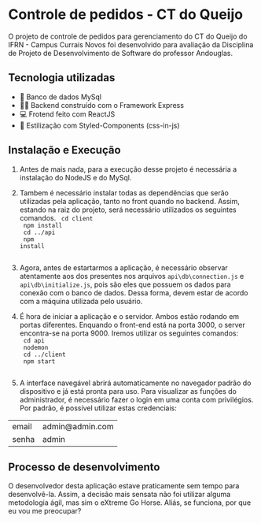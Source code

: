 # Controle de pedidos - CT do Queijo

O projeto de controle de pedidos para gerenciamento do CT do Queijo do IFRN - Campus Currais Novos foi desenvolvido para avaliação da Disciplina de Projeto de Desenvolvimento de Software do professor Andouglas.

## Tecnologia utilizadas

- 🐬 Banco de dados MySql
- 👨‍💻 Backend construído com o Framework Express
- 💻 Frotend feito com ReactJS
- 💅 Estilização com Styled-Components (css-in-js)

## Instalação e Execução

1. Antes de mais nada, para a execução desse projeto é necessária a instalação do NodeJS e do MySql.

2. Tambem é necessário instalar todas as dependências que serão utilizadas pela aplicação, tanto no front quando no backend. Assim, estando na raiz do projeto, será necessário utilizados os seguintes comandos.
   <code>
   cd client <br/>
   npm install <br/>
   cd ../api <br/>
   npm install <br/>
   </code>

3. Agora, antes de estartarmos a aplicação, é necessário observar atentamente aos dos presentes nos arquivos <code>api\db\connection.js</code> e <code>api\db\initialize.js</code>, pois são eles que possuem os dados para conexão com o banco de dados. Dessa forma, devem estar de acordo com a máquina utilizada pelo usuário.

4. É hora de iniciar a aplicação e o servidor. Ambos estão rodando em portas diferentes. Enquando o front-end está na porta 3000, o server encontra-se na porta 9000. Iremos utilizar os seguintes comandos:<br/>
   <code>
   cd api <br/>
   nodemon <br/>
   cd ../client <br/>
   npm start <br/>
   </code>

5. A interface navegável abrirá automaticamente no navegador padrão do dispositivo e já está pronta para uso. Para visualizar as funções do administrador, é necessário fazer o login em uma conta com privilégios. Por padrão, é possível utilizar estas credenciais:
<table>
    <tr>
        <td>email</td>
        <td>admin@admin.com</td>
    </tr>
    <tr>
        <td>senha</td>
        <td>admin</td>
    </tr>
</table>

## Processo de desenvolvimento

O desenvolvedor desta aplicação estave praticamente sem tempo para desenvolvê-la. Assim, a decisão mais sensata não foi utilizar alguma metodologia ágil, mas sim o eXtreme Go Horse. Aliás, se funciona, por que eu vou me preocupar?
